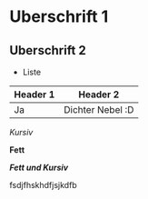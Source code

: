 # Uberschrift 1

## Uberschrift 2

* Liste

| Header 1 | Header 2 |
|-|-|
|Ja| Dichter Nebel :D|

*Kursiv*

**Fett**

***Fett und Kursiv***

fsdjfhskhdfjsjkdfb